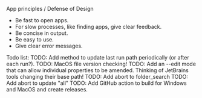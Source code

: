 App principles / Defense of Design
- Be fast to open apps.
- For slow processes, like finding apps, give clear feedback.
- Be concise in output.
- Be easy to use.
- Give clear error messages.

Todo list:
TODO: Add method to update last run path periodically (or after each run?).
TODO: MacOS file version checking!
TODO: Add an --edit mode that can allow individual properties to be amended. Thinking of JetBrains tools changing their base path!
TODO: Add abort to folder_search
TODO: Add abort to update "all"
TODO: Add GitHub action to build for Windows and MacOS and create releases.